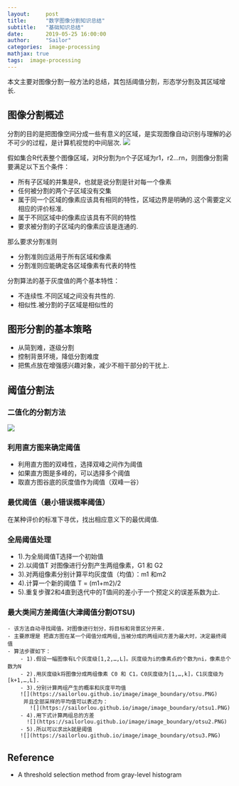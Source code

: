 ```yaml
---
layout:     post
title:      "数字图像分割知识总结"
subtitle:   "基础知识总结"
date:       2019-05-25 16:00:00
author:     "Sailor"
categories:  image-processing
mathjax: true
tags:  image-processing
---
```


本文主要对图像分割一般方法的总结，其包括阈值分割，形态学分割及其区域增长.

<!-- more -->

## 图像分割概述
分割的目的是把图像空间分成一些有意义的区域，是实现图像自动识别与理解的必不可少的过程，是计算机视觉的中间层次.
![](https://sailorlou.github.io/image/image_boundary/seg-overview.PNG)

假如集合R代表整个图像区域，对R分割为n个子区域为r1，r2...rn，则图像分割需要满足以下五个条件：
- 所有子区域的并集是R，也就是说分割是针对每一个像素
- 任何被分割的两个子区域没有交集
- 属于同一个区域的像素应该具有相同的特性，区域边界是明确的.这个需要定义相应的评价标准.
-  属于不同区域中的像素应该具有不同的特性
- 要求被分割的子区域内的像素应该是连通的.   

那么要求分割准则
- 分割准则应适用于所有区域和像素
- 分割准则应能确定各区域像素有代表的特性

分割算法的基于灰度值的两个基本特性：
- 不连续性.不同区域之间没有共性的.
- 相似性.被分割的子区域是相似性的

## 图形分割的基本策略
- 从简到难，逐级分割
- 控制背景环境，降低分割难度
- 把焦点放在增强感兴趣对象，减少不相干部分的干扰上.   

## 阈值分割法
### 二值化的分割方法
![](https://sailorlou.github.io/image/image_boundary/yuzhi.PNG)

### 利用直方图来确定阈值
- 利用直方图的双峰性，选择双峰之间作为阈值
- 如果直方图是多峰的，可以选择多个阈值
- 取直方图谷底的灰度值作为阈值（双峰一谷）

### 最优阈值（最小错误概率阈值）
在某种评价的标准下寻优，找出相应意义下的最优阈值.

### 全局阈值处理
- 1).为全局阈值T选择一个初始值
- 2).以阈值T 对图像进行分割产生两组像素，G1 和 G2
- 3).对两组像素分别计算平均灰度值（均值）：m1 和m2
- 4).计算一个新的阈值 T = (m1+m2)/2
- 5).重复步骤2和4直到迭代中的T值间的差小于一个预定义的误差系数为止.

### 最大类间方差阈值(大津阈值分割OTSU)
    - 该方法自动寻找阈值，对图像进行划分，将目标和背景区分开来.
    - 主要原理是 把直方图在某一个阈值分成两组,当被分成的两组间方差为最大时，决定最终阈值
    - 算法步骤如下：
        - 1).假设一幅图像有L个灰度级[1,2,…,L]。灰度级为i的像素点的个数为ni，像素总个数为N
        - 2).用灰度级k将图像分成两组像素 C0 和 C1，C0灰度级为[1,…,k]，C1灰度级为[k+1,…,L].
        - 3).分别计算两组产生的概率和灰度平均值
        ![](https://sailorlou.github.io/image/image_boundary/otsu.PNG)  
         并且全部采样的平均值可以表述为：
           ![](https://sailorlou.github.io/image/image_boundary/otsu1.PNG)  
        - 4).用下式计算两组总的方差
          ![](https://sailorlou.github.io/image/image_boundary/otsu2.PNG) 
        - 5).所以可以求出k就是阈值
        ![](https://sailorlou.github.io/image/image_boundary/otsu3.PNG) 


## Reference
- A threshold selection method from gray-level histogram